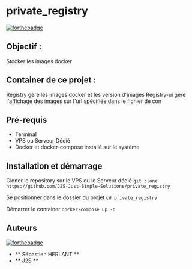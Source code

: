 # private_registry

[![forthebadge](https://forthebadge.com/images/badges/docker-container.svg)](https://forthebadge.com)

## Objectif : 
Stocker les images docker

## Container de ce projet :
Registry gère les images docker et les version d'images
Registry-ui gère l'affichage des images sur l'url spécifiée dans le fichier de con

## Pré-requis

- Terminal
- VPS ou Serveur Dédié
- Docker et docker-compose installé sur le système

## Installation et démarrage

Cloner le repository sur le VPS ou le Serveur dédié
`git clone https://github.com/J2S-Just-Simple-Solutions/private_registry`

Se positionner dans le dossier du projet
`cd private_registry`

Démarrer le container
`docker-compose up -d`

## Auteurs

[![forthebadge](https://forthebadge.com/images/badges/built-by-developers.svg)](https://forthebadge.com)

* ** Sébastien HERLANT **
* ** J2S **
